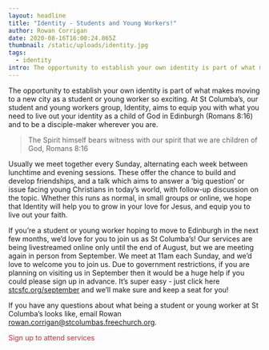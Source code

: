 ```yaml
---
layout: headline
title: "Identity - Students and Young Workers!"
author: Rowan Corrigan
date: 2020-08-16T16:00:24.865Z
thumbnail: /static/uploads/identity.jpg
tags:
  - identity
intro: The opportunity to establish your own identity is part of what makes moving to a new city as a student or young worker so exciting.
---
```


The opportunity to establish your own identity is part of what makes moving to a new city as a student or young worker so exciting.
At St Columba’s, our student and young workers group, Identity, aims to equip you with what you need to live out your identity as a child of God in Edinburgh (Romans 8:16) and to be a disciple-maker wherever you are.

> The Spirit himself bears witness with our spirit that we are children of God,
> Romans 8:16

Usually we meet together every Sunday, alternating each week between lunchtime and evening sessions.
These offer the chance to build and develop friendships, and a talk which aims to answer a ‘big question’ or issue facing young Christians in today’s world, with follow-up discussion on the topic.
Whether this runs as normal, in small groups or online, we hope that Identity will help you to grow in your love for Jesus, and equip you to live out your faith.

If you’re a student or young worker hoping to move to Edinburgh in the next few months, we’d love for you to join us as St Columba’s!
Our services are being livestreamed online only until the end of August, but we are meeting again in person from September.
We meet at 11am each Sunday, and we’d love to welcome you to join us.
Due to government restrictions, if you are planning on visiting us in September then it would be a huge help if you could please sign up in advance.
It’s super easy - just click here [stcsfc.org/september](https://stcsfc.org/september) and we’ll make sure and keep a seat for you! 

If you have any questions about what being a student or young worker at St Columba’s looks like, email Rowan [rowan.corrigan@stcolumbas.freechurch.org](mailto:rowan.corrigan@stcolumbas.freechurch.org).

<a
    class="inline-block px-4 py-3 hover:shadow-2xl text-xl hover:bg-stcs-footer-bg1" 
    style="color: #e02039!important; text-decoration: none;"
    href="https://stcsfc.org/september" target="_blank">
    Sign up to attend services
</a>
